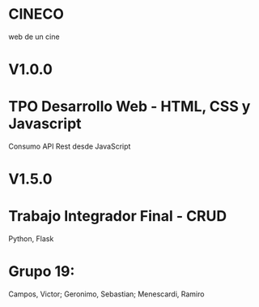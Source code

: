 # CINECO
web de un cine

# V1.0.0
# TPO Desarrollo Web - HTML, CSS y Javascript
Consumo API Rest desde JavaScript

# V1.5.0
# Trabajo Integrador Final - CRUD
Python, Flask

# Grupo 19:
Campos, Victor; 
Geronimo, Sebastian; 
Menescardi, Ramiro
